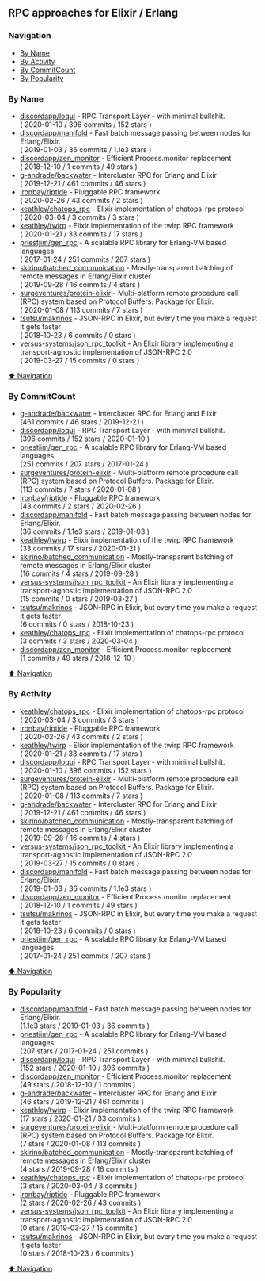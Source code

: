 ## RPC approaches for Elixir / Erlang

### Navigation

- [By Name](#by-name)
- [By Activity](#by-activity)
- [By CommitCount](#by-commitcount)
- [By Popularity](#by-popularity)

### By Name
<!-- PROJECTS_LIST -->
- [discordapp/loqui](https://github.com/discordapp/loqui) - RPC Transport Layer - with minimal bullshit. <br/> ( 2020-01-10 / 396 commits / 152 stars )
- [discordapp/manifold](https://github.com/discordapp/manifold) - Fast batch message passing between nodes for Erlang/Elixir. <br/> ( 2019-01-03 / 36 commits / 1.1e3 stars )
- [discordapp/zen_monitor](https://github.com/discordapp/zen_monitor) - Efficient Process.monitor replacement <br/> ( 2018-12-10 / 1 commits / 49 stars )
- [g-andrade/backwater](https://github.com/g-andrade/backwater) - Intercluster RPC for Erlang and Elixir <br/> ( 2019-12-21 / 461 commits / 46 stars )
- [ironbay/riptide](https://github.com/ironbay/riptide) - Pluggable RPC framework <br/> ( 2020-02-26 / 43 commits / 2 stars )
- [keathley/chatops_rpc](https://github.com/keathley/chatops_rpc) - Elixir implementation of chatops-rpc protocol <br/> ( 2020-03-04 / 3 commits / 3 stars )
- [keathley/twirp](https://github.com/keathley/twirp) - Elixir implementation of the twirp RPC framework <br/> ( 2020-01-21 / 33 commits / 17 stars )
- [priestjim/gen_rpc](https://github.com/priestjim/gen_rpc) - A scalable RPC library for Erlang-VM based languages <br/> ( 2017-01-24 / 251 commits / 207 stars )
- [skirino/batched_communication](https://github.com/skirino/batched_communication) - Mostly-transparent batching of remote messages in Erlang/Elixir cluster <br/> ( 2019-09-28 / 16 commits / 4 stars )
- [surgeventures/protein-elixir](https://github.com/surgeventures/protein-elixir) - Multi-platform remote procedure call (RPC) system based on Protocol Buffers. Package for Elixir. <br/> ( 2020-01-08 / 113 commits / 7 stars )
- [tsutsu/makrinos](https://github.com/tsutsu/makrinos) - JSON-RPC in Elixir, but every time you make a request it gets faster <br/> ( 2018-10-23 / 6 commits / 0 stars )
- [versus-systems/json_rpc_toolkit](https://github.com/versus-systems/json_rpc_toolkit) - An Elixir library implementing a transport-agnostic implementation of JSON-RPC 2.0 <br/> ( 2019-03-27 / 15 commits / 0 stars )
<!-- /PROJECTS_LIST -->

[⬆ Navigation](#navigation)

### By CommitCount
<!-- COMMITCOUNT_LIST -->
- [g-andrade/backwater](https://github.com/g-andrade/backwater) - Intercluster RPC for Erlang and Elixir <br/> (461 commits / 46 stars / 2019-12-21 )
- [discordapp/loqui](https://github.com/discordapp/loqui) - RPC Transport Layer - with minimal bullshit. <br/> (396 commits / 152 stars / 2020-01-10 )
- [priestjim/gen_rpc](https://github.com/priestjim/gen_rpc) - A scalable RPC library for Erlang-VM based languages <br/> (251 commits / 207 stars / 2017-01-24 )
- [surgeventures/protein-elixir](https://github.com/surgeventures/protein-elixir) - Multi-platform remote procedure call (RPC) system based on Protocol Buffers. Package for Elixir. <br/> (113 commits / 7 stars / 2020-01-08 )
- [ironbay/riptide](https://github.com/ironbay/riptide) - Pluggable RPC framework <br/> (43 commits / 2 stars / 2020-02-26 )
- [discordapp/manifold](https://github.com/discordapp/manifold) - Fast batch message passing between nodes for Erlang/Elixir. <br/> (36 commits / 1.1e3 stars / 2019-01-03 )
- [keathley/twirp](https://github.com/keathley/twirp) - Elixir implementation of the twirp RPC framework <br/> (33 commits / 17 stars / 2020-01-21 )
- [skirino/batched_communication](https://github.com/skirino/batched_communication) - Mostly-transparent batching of remote messages in Erlang/Elixir cluster <br/> (16 commits / 4 stars / 2019-09-28 )
- [versus-systems/json_rpc_toolkit](https://github.com/versus-systems/json_rpc_toolkit) - An Elixir library implementing a transport-agnostic implementation of JSON-RPC 2.0 <br/> (15 commits / 0 stars / 2019-03-27 )
- [tsutsu/makrinos](https://github.com/tsutsu/makrinos) - JSON-RPC in Elixir, but every time you make a request it gets faster <br/> (6 commits / 0 stars / 2018-10-23 )
- [keathley/chatops_rpc](https://github.com/keathley/chatops_rpc) - Elixir implementation of chatops-rpc protocol <br/> (3 commits / 3 stars / 2020-03-04 )
- [discordapp/zen_monitor](https://github.com/discordapp/zen_monitor) - Efficient Process.monitor replacement <br/> (1 commits / 49 stars / 2018-12-10 )
<!-- /COMMITCOUNT_LIST -->
[⬆ Navigation](#navigation)

### By Activity
<!-- ACTIVITY_LIST -->
- [keathley/chatops_rpc](https://github.com/keathley/chatops_rpc) - Elixir implementation of chatops-rpc protocol <br/> ( 2020-03-04 / 3 commits / 3 stars )
- [ironbay/riptide](https://github.com/ironbay/riptide) - Pluggable RPC framework <br/> ( 2020-02-26 / 43 commits / 2 stars )
- [keathley/twirp](https://github.com/keathley/twirp) - Elixir implementation of the twirp RPC framework <br/> ( 2020-01-21 / 33 commits / 17 stars )
- [discordapp/loqui](https://github.com/discordapp/loqui) - RPC Transport Layer - with minimal bullshit. <br/> ( 2020-01-10 / 396 commits / 152 stars )
- [surgeventures/protein-elixir](https://github.com/surgeventures/protein-elixir) - Multi-platform remote procedure call (RPC) system based on Protocol Buffers. Package for Elixir. <br/> ( 2020-01-08 / 113 commits / 7 stars )
- [g-andrade/backwater](https://github.com/g-andrade/backwater) - Intercluster RPC for Erlang and Elixir <br/> ( 2019-12-21 / 461 commits / 46 stars )
- [skirino/batched_communication](https://github.com/skirino/batched_communication) - Mostly-transparent batching of remote messages in Erlang/Elixir cluster <br/> ( 2019-09-28 / 16 commits / 4 stars )
- [versus-systems/json_rpc_toolkit](https://github.com/versus-systems/json_rpc_toolkit) - An Elixir library implementing a transport-agnostic implementation of JSON-RPC 2.0 <br/> ( 2019-03-27 / 15 commits / 0 stars )
- [discordapp/manifold](https://github.com/discordapp/manifold) - Fast batch message passing between nodes for Erlang/Elixir. <br/> ( 2019-01-03 / 36 commits / 1.1e3 stars )
- [discordapp/zen_monitor](https://github.com/discordapp/zen_monitor) - Efficient Process.monitor replacement <br/> ( 2018-12-10 / 1 commits / 49 stars )
- [tsutsu/makrinos](https://github.com/tsutsu/makrinos) - JSON-RPC in Elixir, but every time you make a request it gets faster <br/> ( 2018-10-23 / 6 commits / 0 stars )
- [priestjim/gen_rpc](https://github.com/priestjim/gen_rpc) - A scalable RPC library for Erlang-VM based languages <br/> ( 2017-01-24 / 251 commits / 207 stars )
<!-- /ACTIVITY_LIST -->

[⬆ Navigation](#navigation)

### By Popularity
<!-- POPULARITY_LIST -->
- [discordapp/manifold](https://github.com/discordapp/manifold) - Fast batch message passing between nodes for Erlang/Elixir. <br/> (1.1e3 stars / 2019-01-03 / 36 commits )
- [priestjim/gen_rpc](https://github.com/priestjim/gen_rpc) - A scalable RPC library for Erlang-VM based languages <br/> (207 stars / 2017-01-24 / 251 commits )
- [discordapp/loqui](https://github.com/discordapp/loqui) - RPC Transport Layer - with minimal bullshit. <br/> (152 stars / 2020-01-10 / 396 commits )
- [discordapp/zen_monitor](https://github.com/discordapp/zen_monitor) - Efficient Process.monitor replacement <br/> (49 stars / 2018-12-10 / 1 commits )
- [g-andrade/backwater](https://github.com/g-andrade/backwater) - Intercluster RPC for Erlang and Elixir <br/> (46 stars / 2019-12-21 / 461 commits )
- [keathley/twirp](https://github.com/keathley/twirp) - Elixir implementation of the twirp RPC framework <br/> (17 stars / 2020-01-21 / 33 commits )
- [surgeventures/protein-elixir](https://github.com/surgeventures/protein-elixir) - Multi-platform remote procedure call (RPC) system based on Protocol Buffers. Package for Elixir. <br/> (7 stars / 2020-01-08 / 113 commits )
- [skirino/batched_communication](https://github.com/skirino/batched_communication) - Mostly-transparent batching of remote messages in Erlang/Elixir cluster <br/> (4 stars / 2019-09-28 / 16 commits )
- [keathley/chatops_rpc](https://github.com/keathley/chatops_rpc) - Elixir implementation of chatops-rpc protocol <br/> (3 stars / 2020-03-04 / 3 commits )
- [ironbay/riptide](https://github.com/ironbay/riptide) - Pluggable RPC framework <br/> (2 stars / 2020-02-26 / 43 commits )
- [versus-systems/json_rpc_toolkit](https://github.com/versus-systems/json_rpc_toolkit) - An Elixir library implementing a transport-agnostic implementation of JSON-RPC 2.0 <br/> (0 stars / 2019-03-27 / 15 commits )
- [tsutsu/makrinos](https://github.com/tsutsu/makrinos) - JSON-RPC in Elixir, but every time you make a request it gets faster <br/> (0 stars / 2018-10-23 / 6 commits )
<!-- /POPULARITY_LIST -->

[⬆ Navigation](#navigation)
